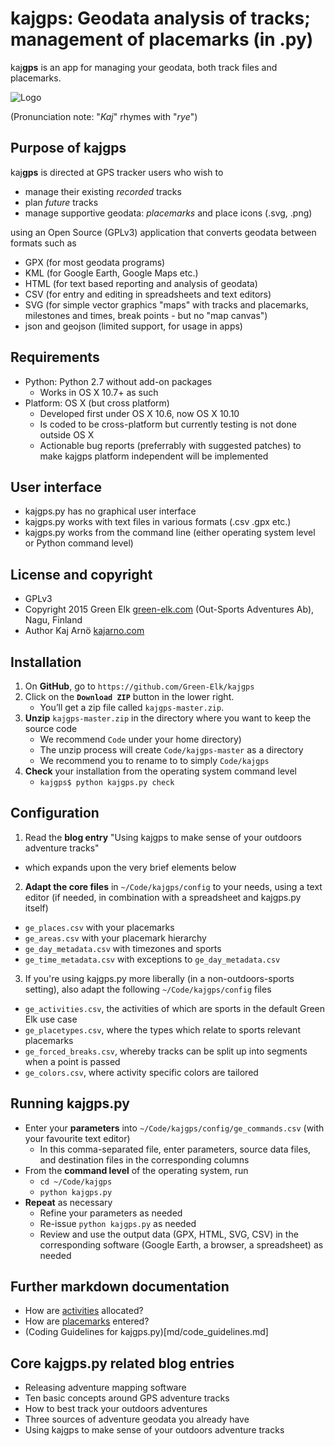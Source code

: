 # kaj**gps**: Geodata analysis of tracks; management of placemarks (in .py)

kaj**gps** is an app for managing your geodata, both track files and 
placemarks.

![Logo](https://lh3.googleusercontent.com/-KouDlj6ewlQ/VTUaFSBIlHI/AAAAAAAAUu0/WDKwZf2NXO8/s288/kajgps-green.png)

(Pronunciation note: "*Kaj*" rhymes with "*rye*")

## Purpose of kaj**gps** ##

kaj**gps** is directed at GPS tracker users who wish to 
* manage their existing *recorded* tracks
* plan *future* tracks
* manage supportive geodata: *placemarks* and place icons (.svg, .png)

using an Open Source (GPLv3) application that converts geodata between
formats such as
* GPX (for most geodata programs)
* KML (for Google Earth, Google Maps etc.)
* HTML (for text based reporting and analysis of geodata)
* CSV (for entry and editing in spreadsheets and text editors)
* SVG (for simple vector graphics "maps" with tracks and placemarks, milestones 
and times, break points - but no "map canvas")
* json and geojson (limited support, for usage in apps)

## Requirements ##

* Python: Python 2.7 without add-on packages
  * Works in OS X 10.7+ as such
* Platform: OS X (but cross platform)
  * Developed first under OS X 10.6, now OS X 10.10
  * Is coded to be cross-platform but currently testing is not done outside 
  OS X
  * Actionable bug reports (preferrably with suggested patches) to make kajgps 
  platform independent will be implemented

## User interface ##

* kajgps.py has no graphical user interface
* kajgps.py works with text files in various formats (.csv .gpx etc.)
* kajgps.py works from the command line (either operating system level or 
Python command level)

## License and copyright ##

* GPLv3
* Copyright 2015 Green Elk [green-elk.com](http://www.green-elk.com) 
(Out-Sports Adventures Ab), Nagu, Finland
* Author Kaj Arnö [kajarno.com](https://kajarno.com)

## Installation ##

1. On **GitHub**, go to `https://github.com/Green-Elk/kajgps`
2. Click on the **`Download ZIP`** button in the lower right. 
   * You’ll get a zip file called `kajgps-master.zip`. 
3. **Unzip** `kajgps-master.zip` in the directory where you want to keep 
the source code 
   * We recommend `Code` under your home directory) 
   * The unzip process will create `Code/kajgps-master` as a directory
   * We recommend you to rename to to simply `Code/kajgps`
4. **Check** your installation from the operating system command level
   * `kajgps$ python kajgps.py check`

## Configuration ##

1. Read the **blog entry** "Using kajgps to make sense of your outdoors 
adventure tracks"
  * which expands upon the very brief elements below
2. **Adapt the core files** in `~/Code/kajgps/config` to your needs, using a text editor 
(if needed, in combination with a spreadsheet and kajgps.py itself)
  * `ge_places.csv` with your placemarks
  * `ge_areas.csv` with your placemark hierarchy
  * `ge_day_metadata.csv` with timezones and sports
  * `ge_time_metadata.csv` with exceptions to `ge_day_metadata.csv`
3. If you're using kajgps.py more liberally (in a non-outdoors-sports setting), 
also adapt the following `~/Code/kajgps/config` files
  * `ge_activities.csv`, the activities of which are sports in the default 
  Green Elk use case
  * `ge_placetypes.csv`, where the types which relate to sports relevant 
  placemarks
  * `ge_forced_breaks.csv`, whereby tracks can be split up into segments 
  when a point is passed
  * `ge_colors.csv`, where activity specific colors are tailored
  
## Running kajgps.py ##

* Enter your **parameters** into `~/Code/kajgps/config/ge_commands.csv` 
(with your favourite text editor)
  * In this comma-separated file, enter parameters, source data files, and 
  destination files in the corresponding columns
* From the **command level** of the operating system, run
  * `cd ~/Code/kajgps`
  * `python kajgps.py`
* **Repeat** as necessary
  * Refine your parameters as needed 
  * Re-issue `python kajgps.py` as needed
  * Review and use the output data (GPX, HTML, SVG, CSV) in the corresponding 
  software (Google Earth, a browser, a spreadsheet) as needed

## Further markdown documentation ##

* How are [activities](md/activities.md) allocated?
* How are [placemarks](md/placemarks.md) entered?
* (Coding Guidelines for kajgps.py)[md/code_guidelines.md]

## Core kajgps.py related blog entries ##

* Releasing adventure mapping software
* Ten basic concepts around GPS adventure tracks
* How to best track your outdoors adventures
* Three sources of adventure geodata you already have
* Using kajgps to make sense of your outdoors adventure tracks